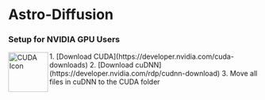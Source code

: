 # Astro-Diffusion

### Setup for NVIDIA GPU Users
<img align="left" width="80" height="80" src="https://assets.nvidiagrid.net/ngc/logos/Cuda.png" alt="CUDA Icon">
1. [Download CUDA](https://developer.nvidia.com/cuda-downloads)
2. [Download cuDNN](https://developer.nvidia.com/rdp/cudnn-download)
3. Move all files in cuDNN to the CUDA folder
